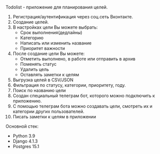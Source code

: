 Todolist - приложение для планирования целей.

1. Регистрация/аутентификация через соц.сеть Вконтакте.
2. Создание целей.
3. В настройках цели Вы можете выбрать:
    - Срок выполнения(дедлайны)
    - Категорию
    - Написать или изменить название
    - Приоритет важности
4. После создание цели Вы можете:
    - Отметить выполнено, в работе или отправить в архив
    - Поменять статус
    - Удалить цель
    - Оставлять заметки к целям
5. Выгрузка целей в CSV/JSON
6. Фильтрация по статусу, категории, приоритету, году.
7. Поиск по названию цели
8. Создан специальный телеграм бот, которого можно подключить к приложению.
9. С помощью телеграм бота можно создавать цели, смотреть их и категории других пользователей.
10. Писать заметки к целям в приложении

Основной стек:
- Python 3.9
- Django 4.1.3
- Postgres 15.1
